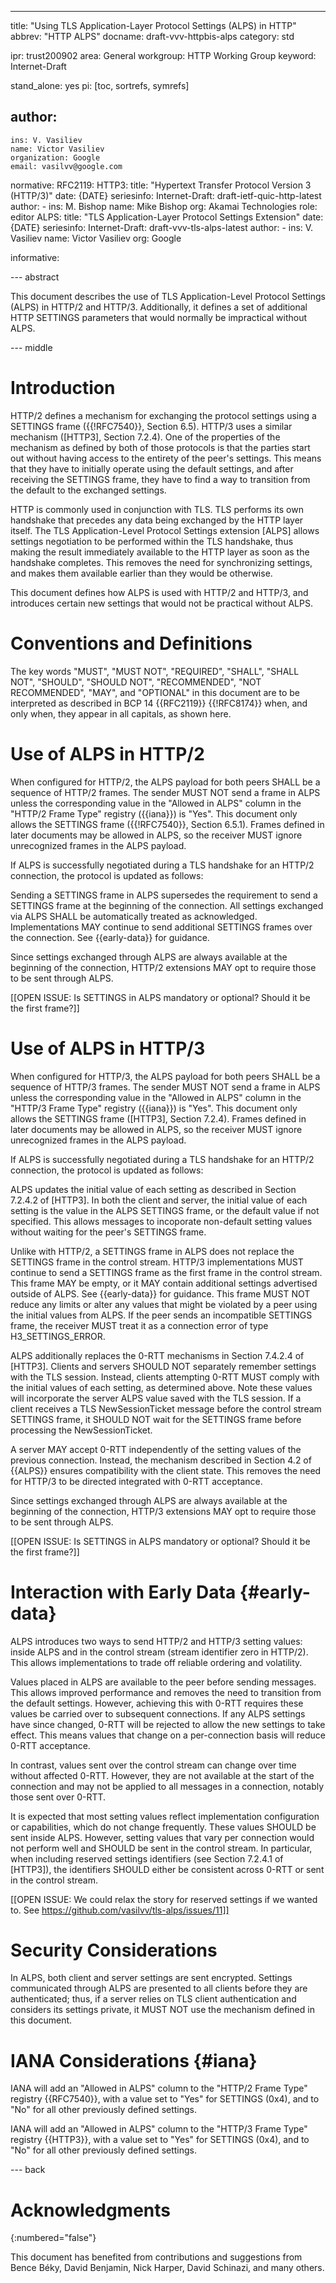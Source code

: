 ---
title: "Using TLS Application-Layer Protocol Settings (ALPS) in HTTP"
abbrev: "HTTP ALPS"
docname: draft-vvv-httpbis-alps
category: std

ipr: trust200902
area: General
workgroup: HTTP Working Group
keyword: Internet-Draft

stand_alone: yes
pi: [toc, sortrefs, symrefs]

author:
 -
    ins: V. Vasiliev
    name: Victor Vasiliev
    organization: Google
    email: vasilvv@google.com

normative:
  RFC2119:
  HTTP3:
    title: "Hypertext Transfer Protocol Version 3 (HTTP/3)"
    date: {DATE}
    seriesinfo:
      Internet-Draft: draft-ietf-quic-http-latest
    author:
      -
          ins: M. Bishop
          name: Mike Bishop
          org: Akamai Technologies
          role: editor
  ALPS:
    title: "TLS Application-Layer Protocol Settings Extension"
    date: {DATE}
    seriesinfo:
      Internet-Draft: draft-vvv-tls-alps-latest
    author:
      -
          ins: V. Vasiliev
          name: Victor Vasiliev
          org: Google

informative:


--- abstract

This document describes the use of TLS Application-Level Protocol Settings
(ALPS) in HTTP/2 and HTTP/3.  Additionally, it defines a set of additional HTTP
SETTINGS parameters that would normally be impractical without ALPS.

--- middle

# Introduction

HTTP/2 defines a mechanism for exchanging the protocol settings using a
SETTINGS frame ({{!RFC7540}}, Section 6.5).  HTTP/3 uses a similar mechanism
([HTTP3], Section 7.2.4).  One of the properties of the mechanism as defined by
both of those protocols is that the parties start out without having access to
the entirety of the peer's settings.  This means that they have to initially
operate using the default settings, and after receiving the SETTINGS frame,
they have to find a way to transition from the default to the exchanged
settings.

HTTP is commonly used in conjunction with TLS.  TLS performs its own handshake
that precedes any data being exchanged by the HTTP layer itself.  The TLS
Application-Level Protocol Settings extension [ALPS] allows settings
negotiation to be performed within the TLS handshake, thus making the result
immediately available to the HTTP layer as soon as the handshake completes.
This removes the need for synchronizing settings, and makes them available
earlier than they would be otherwise.

This document defines how ALPS is used with HTTP/2 and HTTP/3, and introduces
certain new settings that would not be practical without ALPS.

# Conventions and Definitions

The key words "MUST", "MUST NOT", "REQUIRED", "SHALL", "SHALL NOT", "SHOULD",
"SHOULD NOT", "RECOMMENDED", "NOT RECOMMENDED", "MAY", and "OPTIONAL" in this
document are to be interpreted as described in BCP 14 {{RFC2119}} {{!RFC8174}}
when, and only when, they appear in all capitals, as shown here.

# Use of ALPS in HTTP/2

When configured for HTTP/2, the ALPS payload for both peers SHALL be a sequence
of HTTP/2 frames.  The sender MUST NOT send a frame in ALPS unless the
corresponding value in the "Allowed in ALPS" column in the "HTTP/2 Frame Type"
registry ({{iana}}) is "Yes". This document only allows the SETTINGS frame
({{!RFC7540}}, Section 6.5.1). Frames defined in later documents may be allowed
in ALPS, so the receiver MUST ignore unrecognized frames in the ALPS payload.

If ALPS is successfully negotiated during a TLS handshake for an HTTP/2
connection, the protocol is updated as follows:

Sending a SETTINGS frame in ALPS supersedes the requirement to send a SETTINGS
frame at the beginning of the connection. All settings exchanged via ALPS
SHALL be automatically treated as acknowledged. Implementations MAY continue
to send additional SETTINGS frames over the connection. See {{early-data}} for
guidance.

Since settings exchanged through ALPS are always available at the beginning of
the connection, HTTP/2 extensions MAY opt to require those to be sent through
ALPS.

[[OPEN ISSUE: Is SETTINGS in ALPS mandatory or optional? Should it be the
first frame?]]

# Use of ALPS in HTTP/3

When configured for HTTP/3, the ALPS payload for both peers SHALL be a sequence
of HTTP/3 frames.  The sender MUST NOT send a frame in ALPS unless the
corresponding value in the "Allowed in ALPS" column in the "HTTP/3 Frame Type"
registry ({{iana}}) is "Yes". This document only allows the SETTINGS frame
([HTTP3], Section 7.2.4).  Frames defined in later documents may be allowed in
ALPS, so the receiver MUST ignore unrecognized frames in the ALPS payload.

If ALPS is successfully negotiated during a TLS handshake for an HTTP/2
connection, the protocol is updated as follows:

ALPS updates the initial value of each setting as described in Section 7.2.4.2
of [HTTP3]. In both the client and server, the initial value of each setting
is the value in the ALPS SETTINGS frame, or the default value if not specified.
This allows messages to incoporate non-default setting values without waiting
for the peer's SETTINGS frame.

Unlike with HTTP/2, a SETTINGS frame in ALPS does not replace the SETTINGS
frame in the control stream. HTTP/3 implementations MUST continue to send a
SETTINGS frame as the first frame in the control stream. This frame MAY be
empty, or it MAY contain additional settings advertised outside of ALPS. See
{{early-data}} for guidance. This frame MUST NOT reduce any limits or alter any
values that might be violated by a peer using the initial values from ALPS. If
the peer sends an incompatible SETTINGS frame, the receiver MUST treat it as a
connection error of type H3_SETTINGS_ERROR.

ALPS additionally replaces the 0-RTT mechanisms in Section 7.4.2.4 of [HTTP3].
Clients and servers SHOULD NOT separately remember settings with the TLS
session. Instead, clients attempting 0-RTT MUST comply with the initial values
of each setting, as determined above. Note these values will incorporate the
server ALPS value saved with the TLS session. If a client receives a TLS
NewSessionTicket message before the control stream SETTINGS frame, it SHOULD
NOT wait for the SETTINGS frame before processing the NewSessionTicket.

A server MAY accept 0-RTT independently of the setting values of the previous
connection. Instead, the mechanism described in Section 4.2 of {{ALPS}} ensures
compatibility with the client state. This removes the need for HTTP/3 to be
directed integrated with 0-RTT acceptance.

Since settings exchanged through ALPS are always available at the beginning of
the connection, HTTP/3 extensions MAY opt to require those to be sent through
ALPS.

[[OPEN ISSUE: Is SETTINGS in ALPS mandatory or optional? Should it be the
first frame?]]

# Interaction with Early Data {#early-data}

ALPS introduces two ways to send HTTP/2 and HTTP/3 setting values: inside
ALPS and in the control stream (stream identifier zero in HTTP/2). This allows
implementations to trade off reliable ordering and volatility.

Values placed in ALPS are available to the peer before sending messages. This
allows improved performance and removes the need to transition from the default
settings. However, achieving this with 0-RTT requires these values be carried
over to subsequent connections. If any ALPS settings have since changed, 0-RTT
will be rejected to allow the new settings to take effect. This means values
that change on a per-connection basis will reduce 0-RTT acceptance.

In contrast, values sent over the control stream can change over time without
affected 0-RTT. However, they are not available at the start of the connection
and may not be applied to all messages in a connection, notably those sent over
0-RTT.

It is expected that most setting values reflect implementation configuration or
capabilities, which do not change frequently. These values SHOULD be sent
inside ALPS. However, setting values that vary per connection would not perform
well and SHOULD be sent in the control stream. In particular, when including
reserved settings identifiers (see Section 7.2.4.1 of [HTTP3]), the
identifiers SHOULD either be consistent across 0-RTT or sent in the control
stream.

[[OPEN ISSUE: We could relax the story for reserved settings if we wanted to.
See https://github.com/vasilvv/tls-alps/issues/11]]

# Security Considerations

In ALPS, both client and server settings are sent encrypted.  Settings
communicated through ALPS are presented to all clients before they are
authenticated; thus, if a server relies on TLS client authentication and
considers its settings private, it MUST NOT use the mechanism defined in this
document.

# IANA Considerations {#iana}

IANA will add an "Allowed in ALPS" column to the "HTTP/2 Frame Type" registry
{{RFC7540}}, with a value set to "Yes" for SETTINGS (0x4), and to "No" for all
other previously defined settings.

IANA will add an "Allowed in ALPS" column to the "HTTP/3 Frame Type" registry
{{HTTP3}}, with a value set to "Yes" for SETTINGS (0x4), and to "No" for all
other previously defined settings.

--- back

# Acknowledgments
{:numbered="false"}

This document has benefited from contributions and suggestions from
Bence Béky,
David Benjamin,
Nick Harper,
David Schinazi,
and many others.
